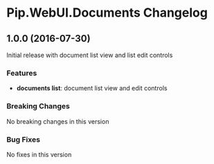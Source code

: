 # Pip.WebUI.Documents Changelog

## <a name="1.0.0"></a> 1.0.0 (2016-07-30)

Initial release with document list view and list edit controls

### Features

* **documents list**: document list view and edit controls

### Breaking Changes
No breaking changes in this version

### Bug Fixes
No fixes in this version
